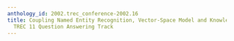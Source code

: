 ```yaml
---
anthology_id: 2002.trec_conference-2002.16
title: Coupling Named Entity Recognition, Vector-Space Model and Knowledge Bases for
  TREC 11 Question Answering Track
---
```

